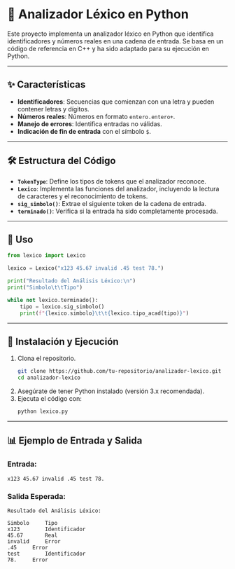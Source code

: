 # 📌 Analizador Léxico en Python

Este proyecto implementa un analizador léxico en Python que identifica identificadores y números reales en una cadena de entrada. Se basa en un código de referencia en C++ y ha sido adaptado para su ejecución en Python.

---

## ✨ Características
- **Identificadores**: Secuencias que comienzan con una letra y pueden contener letras y dígitos.
- **Números reales**: Números en formato `entero.entero+`.
- **Manejo de errores**: Identifica entradas no válidas.
- **Indicación de fin de entrada** con el símbolo `$`.

---

## 🛠️ Estructura del Código
- **`TokenType`**: Define los tipos de tokens que el analizador reconoce.
- **`Lexico`**: Implementa las funciones del analizador, incluyendo la lectura de caracteres y el reconocimiento de tokens.
- **`sig_simbolo()`**: Extrae el siguiente token de la cadena de entrada.
- **`terminado()`**: Verifica si la entrada ha sido completamente procesada.

---

## 🚀 Uso

```python
from lexico import Lexico

lexico = Lexico("x123 45.67 invalid .45 test 78.")

print("Resultado del Análisis Léxico:\n")
print("Simbolo\t\tTipo")

while not lexico.terminado():
    tipo = lexico.sig_simbolo()
    print(f"{lexico.simbolo}\t\t{lexico.tipo_acad(tipo)}")
```

---

## 🔧 Instalación y Ejecución
1. Clona el repositorio.
   ```sh
   git clone https://github.com/tu-repositorio/analizador-lexico.git
   cd analizador-lexico
   ```
2. Asegúrate de tener Python instalado (versión 3.x recomendada).
3. Ejecuta el código con:
   ```sh
   python lexico.py
   ```

---

## 📊 Ejemplo de Entrada y Salida
### **Entrada:**
```
x123 45.67 invalid .45 test 78.
```

### **Salida Esperada:**
```
Resultado del Análisis Léxico:

Simbolo		Tipo
x123		Identificador
45.67		Real
invalid		Error
.45		Error
test		Identificador
78.		Error
